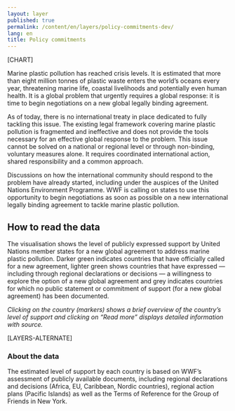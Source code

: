 ```yaml
---
layout: layer
published: true
permalink: /content/en/layers/policy-commitments-dev/
lang: en
title: Policy commitments
---
```


[CHART]

Marine plastic pollution has reached crisis levels. It is estimated that more than eight million tonnes of plastic waste enters the world’s oceans every year, threatening marine life, coastal livelihoods and potentially even human health. It is a global problem that urgently requires a global response: it is time to begin negotiations on a new global legally binding agreement.

As of today, there is no international treaty in place dedicated to fully tackling this issue. The existing legal framework covering marine plastic pollution is fragmented and ineffective and does not provide the tools necessary for an effective global response to the problem. This issue cannot be solved on a national or regional level or through non-binding, voluntary measures alone. It requires coordinated international action, shared responsibility and a common approach.

Discussions on how the international community should respond to the problem have already started, including under the auspices of the United Nations Environment Programme. WWF is calling on states to use this opportunity to begin negotiations as soon as possible on a new international legally binding agreement to tackle marine plastic pollution.

## How to read the data

The visualisation shows the level of publicly expressed support by United Nations member states for a new global agreement to address marine plastic pollution. Darker green indicates countries that have officially called for a new agreement, lighter green shows countries that have expressed — including through regional declarations or decisions — a willingness to explore the option of a new global agreement and grey indicates countries for which no public statement or commitment of support (for a new global agreement) has been documented.

*Clicking on the country (markers) shows a brief overview of the country’s level of support and clicking on “Read more” displays detailed information with source.*

[LAYERS-ALTERNATE]

### About the data

The estimated level of support by each country is based on WWF’s assessment of publicly available documents, including regional declarations and decisions (Africa, EU, Caribbean, Nordic countries), regional action plans (Pacific Islands) as well as the Terms of Reference for the Group of Friends in New York.
